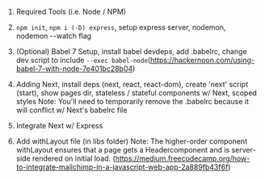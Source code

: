 1. Required Tools (i.e. Node / NPM)
2. `npm init`, `npm i (-D) express`, setup express server, nodemon, nodemon --watch flag
3. (Optional) Babel 7 Setup, install babel devdeps, add .babelrc, change dev script to include `--exec babel-node`(https://hackernoon.com/using-babel-7-with-node-7e401bc28b04)
4. Adding Next, install deps (next, react, react-dom), create 'next' script (start), show pages dir, stateless / stateful components w/ Next, scoped styles
Note: You'll need to temporarily remove the .babelrc because it will conflict w/ Next's babelrc file
5. Integrate Next w/ Express

9. Add withLayout file (in libs folder)
Note: The higher-order component withLayout ensures that a page gets a Headercomponent and is server-side rendered on initial load. (https://medium.freecodecamp.org/how-to-integrate-mailchimp-in-a-javascript-web-app-2a889fb43f6f)